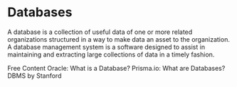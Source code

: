 # Databases

A database is a collection of useful data of one or more related organizations structured in a way to make data an asset to the organization. A database management system is a software designed to assist in maintaining and extracting large collections of data in a timely fashion.

<ResourceGroupTitle>Free Content</ResourceGroupTitle>
<BadgeLink colorScheme='yellow' badgeText='Read' href='https://www.oracle.com/database/what-is-database/'>Oracle: What is a Database?</BadgeLink>
<BadgeLink colorScheme='yellow' badgeText='Read' href='https://www.prisma.io/dataguide/intro/what-are-databases'>Prisma.io: What are Databases?</BadgeLink>
<BadgeLink colorScheme='red' badgeText='Watch' href='https://www.youtube.com/watch?v=D-k-h0GuFmE&list=PL9ysvtVnryGpnIj9rcIqNDxakUn6v72Hm'>DBMS by Stanford</BadgeLink>
